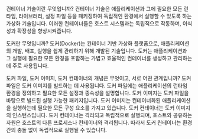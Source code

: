 컨테이너 기술이란 무엇입니까?
컨테이너 기술은 애플리케이션과 그에 필요한 모든 런타임, 라이브러리, 설정 파일 등을 패키징하여 독립적인 환경에서 실행할 수 있도록 하는 가상화 기술입니다. 이러한 컨테이너들은 호스트 시스템과는 독립적으로 작동하며, 이식성과 확장성을 향상시켜줍니다.

도커란 무엇입니까? 
도커(Docker)는 컨테이너 기반 가상화 플랫폼으로, 애플리케이션의 개발, 배포, 실행을 쉽게 관리하기 위해 개발된 기술입니다. 도커는 애플리케이션과 그 실행에 필요한 모든 환경을 포함하는 가볍고 효율적인 컨테이너를 생성하고 관리하는데 주로 사용됩니다.

도커 파일, 도커 이미지, 도커 컨테이너의 개념은 무엇이고, 서로 어떤 관계입니까?
도커 파일은 도커 이미지를 빌드하는 데 사용됩니다. 도커 파일에는 애플리케이션의 런타임 환경을 정의하고 필요한 모든 설정과 종속성을 설명합니다.
도커 이미지는 도커 파일을 바탕으로 빌드된 실행 가능한 패키지입니다. 도커 이미지는 컨테이너화된 애플리케이션을 실행하는데 필요한 모든 구성 요소를 가지고 있습니다.
도커 컨테이너는 도커 이미지의 인스턴스입니다. 도커 컨테이너는 격리되고 독립적으로 실행되며, 호스트와 공유하는 자원은 호스트의 다른 프로세스나 컨테이너와 격리됩니다. 따라서 도커 컨테이너는 환경 간의 충돌 없이 독립적으로 실행될 수 있습니다.

